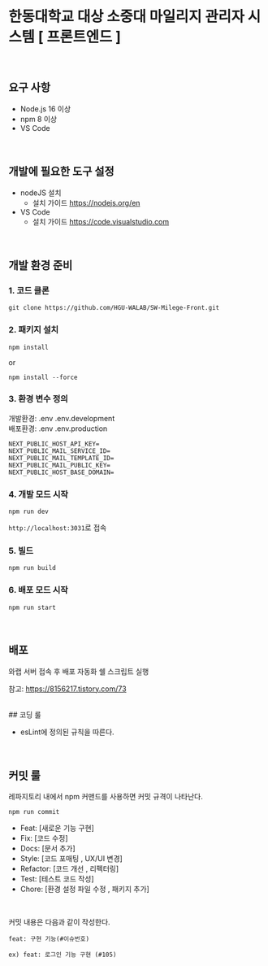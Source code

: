 # 한동대학교 대상 소중대 마일리지 관리자 시스템 [ 프론트엔드 ]


<br />

## 요구 사항

- Node.js 16 이상
- npm 8 이상
- VS Code
<br />

## 개발에 필요한 도구 설정

- nodeJS 설치
  - 설치 가이드 https://nodejs.org/en
- VS Code
  - 설치 가이드 https://code.visualstudio.com
<br />

## 개발 환경 준비

### 1. 코드 클론

```
git clone https://github.com/HGU-WALAB/SW-Milege-Front.git
```

### 2. 패키지 설치

```
npm install
```
or

```
npm install --force
```

### 3. 환경 변수 정의

개발환경: .env .env.development   
배포환경: .env .env.production

```
NEXT_PUBLIC_HOST_API_KEY=
NEXT_PUBLIC_MAIL_SERVICE_ID=
NEXT_PUBLIC_MAIL_TEMPLATE_ID=
NEXT_PUBLIC_MAIL_PUBLIC_KEY=
NEXT_PUBLIC_HOST_BASE_DOMAIN=
```


### 4. 개발 모드 시작

```
npm run dev
```

`http://localhost:3031`로 접속

### 5. 빌드

```
npm run build
```

### 6. 배포 모드 시작

```
npm run start
```

<br />

## 배포

와랩 서버 접속 후 배포 자동화 쉘 스크립트 실행

참고: https://8156217.tistory.com/73 

<br />
## 코딩 룰

- esLint에 정의된 규칙을 따른다.
<br />

## 커밋 룰

레파지토리 내에서 npm 커맨드를 사용하면 커밋 규격이 나타난다.

```
npm run commit
```

  
- Feat: [새로운 기능 구현]
- Fix: [코드 수정]
- Docs: [문서 추가]
- Style: [코드 포매팅 , UX/UI 변경]
- Refactor: [코드 개선 , 리펙터링]
- Test: [테스트 코드 작성]
- Chore: [환경 설정 파일 수정 , 패키지 추가]
<br />


커밋 내용은 다음과 같이 작성한다.

```
feat: 구현 기능(#이슈번호)

ex) feat: 로그인 기능 구현 (#105)
```


